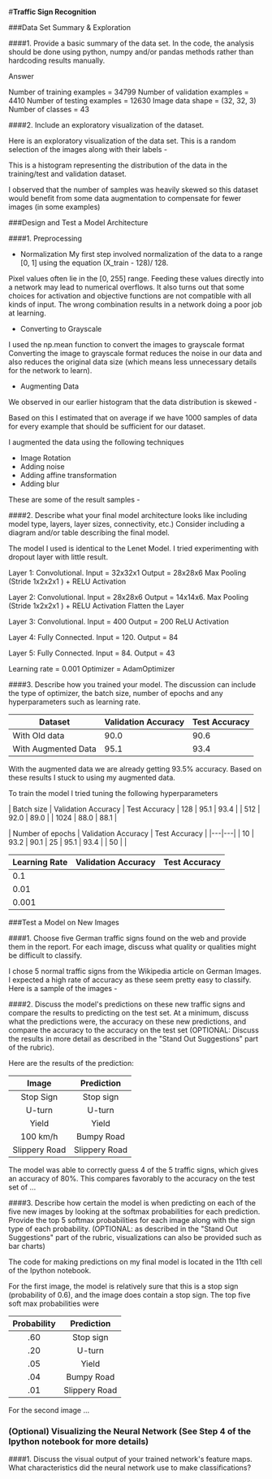 #**Traffic Sign Recognition**

###Data Set Summary & Exploration

####1. Provide a basic summary of the data set. In the code, the analysis should be done using python, numpy and/or pandas methods rather than hardcoding results manually.

Answer

Number of training examples = 34799
Number of validation examples = 4410
Number of testing examples = 12630
Image data shape = (32, 32, 3)
Number of classes = 43

####2. Include an exploratory visualization of the dataset.

Here is an exploratory visualization of the data set. This is a random selection of the images along with their labels -

[image1]: ./examples/dataset1.png "Dataset 1"


This is a histogram representing the distribution of the data in the training/test and validation dataset.

[image2]: ./examples/train_test_validation_histogram.png "Data Distribution"

I observed that the number of samples was heavily skewed so this dataset would benefit from some data augmentation to compensate for fewer images (in some examples)

###Design and Test a Model Architecture

####1. Preprocessing

- Normalization
My first step involved normalization of the data to a range [0, 1] using the equation (X_train - 128)/ 128.

Pixel values often lie in the [0, 255] range. Feeding these values directly into a network may lead to numerical overflows. It also turns out that some choices for activation and objective functions are not compatible with all kinds of input. The wrong combination results in a network doing a poor job at learning.

- Converting to Grayscale

I used the np.mean function to convert the images to grayscale format
Converting the image to grayscale format reduces the noise in our data and also reduces the original data size (which means less unnecessary details for the network to learn).

[image3]: ./examples/grayscale.png "Original VS Grayscale VS Normalized"

- Augmenting Data

We observed in our earlier histogram that the data distribution is skewed -

[image4]: ./examples/skewed.png "Skewed data distribution"

Based on this I estimated that on average if we have 1000 samples of data for every example that should be sufficient for our dataset.

I augmented the data using the following techniques
- Image Rotation
- Adding noise
- Adding affine transformation
- Adding blur

These are some of the result samples -

[image5]: ./examples/transformations.png "Transformations"


####2. Describe what your final model architecture looks like including model type, layers, layer sizes, connectivity, etc.) Consider including a diagram and/or table describing the final model.

The model I used is identical to the Lenet Model. I tried experimenting with dropout layer with little result.

Layer 1: Convolutional. Input = 32x32x1 Output = 28x28x6
Max Pooling (Stride 1x2x2x1 ) + RELU Activation

Layer 2: Convolutional. Input = 28x28x6 Output = 14x14x6.
Max Pooling (Stride 1x2x2x1 ) + RELU Activation
Flatten the Layer

Layer 3: Convolutional. Input = 400 Output = 200
ReLU Activation

Layer 4: Fully Connected. Input = 120. Output = 84

Layer 5: Fully Connected. Input = 84. Output = 43

Learning rate = 0.001
Optimizer = AdamOptimizer


####3. Describe how you trained your model. The discussion can include the type of optimizer, the batch size, number of epochs and any hyperparameters such as learning rate.

| Dataset  |  Validation Accuracy  |  Test Accuracy |
|---|---|---|
| With Old data | 90.0 | 90.6|
| With Augmented Data | 95.1 | 93.4|

With the augmented data we are already getting 93.5% accuracy.
Based on these results I stuck to using my augmented data.

To train the model I tried tuning the following hyperparameters

| Batch size  |  Validation Accuracy  |  Test Accuracy
| 128  | 95.1 | 93.4 |
| 512 |  92.0 | 89.0 |
| 1024 |  88.0 | 88.1 |

| Number of epochs  | Validation Accuracy  | Test Accuracy |
|---|---|
| 10  | 93.2  | 90.1
| 25  |  95.1 | 93.4 |
| 50 |   |  

| Learning Rate  | Validation Accuracy  |  Test Accuracy  |  
|---|---|---|
| 0.1 |   |   |  
| 0.01  |   |   |
| 0.001 |   |   |


###Test a Model on New Images

####1. Choose five German traffic signs found on the web and provide them in the report. For each image, discuss what quality or qualities might be difficult to classify.

I chose 5 normal traffic signs from the Wikipedia article on German Images. I expected a high rate of accuracy as these seem pretty easy to classify. Here is a sample of the images -

[image5]: ./sample/1.png
[image6]: ./sample/2.png
[image7]: ./sample/3.png
[image8]: ./sample/4.png
[image9]: ./sample/5.png

####2. Discuss the model's predictions on these new traffic signs and compare the results to predicting on the test set. At a minimum, discuss what the predictions were, the accuracy on these new predictions, and compare the accuracy to the accuracy on the test set (OPTIONAL: Discuss the results in more detail as described in the "Stand Out Suggestions" part of the rubric).

Here are the results of the prediction:

| Image			        |     Prediction	        					|
|:---------------------:|:---------------------------------------------:|
| Stop Sign      		| Stop sign   									|
| U-turn     			| U-turn 										|
| Yield					| Yield											|
| 100 km/h	      		| Bumpy Road					 				|
| Slippery Road			| Slippery Road      							|


The model was able to correctly guess 4 of the 5 traffic signs, which gives an accuracy of 80%. This compares favorably to the accuracy on the test set of ...

####3. Describe how certain the model is when predicting on each of the five new images by looking at the softmax probabilities for each prediction. Provide the top 5 softmax probabilities for each image along with the sign type of each probability. (OPTIONAL: as described in the "Stand Out Suggestions" part of the rubric, visualizations can also be provided such as bar charts)

The code for making predictions on my final model is located in the 11th cell of the Ipython notebook.

For the first image, the model is relatively sure that this is a stop sign (probability of 0.6), and the image does contain a stop sign. The top five soft max probabilities were

| Probability         	|     Prediction	        					|
|:---------------------:|:---------------------------------------------:|
| .60         			| Stop sign   									|
| .20     				| U-turn 										|
| .05					| Yield											|
| .04	      			| Bumpy Road					 				|
| .01				    | Slippery Road      							|


For the second image ...

### (Optional) Visualizing the Neural Network (See Step 4 of the Ipython notebook for more details)
####1. Discuss the visual output of your trained network's feature maps. What characteristics did the neural network use to make classifications?
